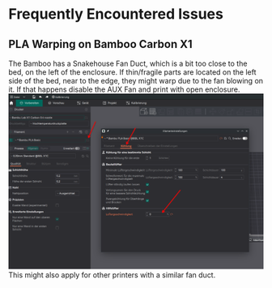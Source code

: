 # Frequently Encountered Issues

## PLA Warping on Bamboo Carbon X1

The Bamboo has a Snakehouse Fan Duct, which is a bit too close to the bed, on the left of the enclosure. If thin/fragile parts are located on the left side of the bed, near to the edge, they might warp due to the fan blowing on it. If that happens disable the AUX Fan and print with open enclosure. ![OrcaSlicer AUX Fan Settings](../3D_Printing/3dp/img/auxfan-orca.png)
This might also apply for other printers with a similar fan duct.